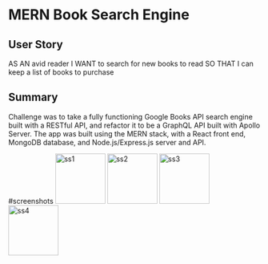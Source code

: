 # MERN Book Search Engine

## User Story
AS AN avid reader
I WANT to search for new books to read
SO THAT I can keep a list of books to purchase

## Summary

Challenge was to take a fully functioning Google Books API search engine built with a RESTful API, and refactor it to be a GraphQL API built with Apollo Server. The app was built using the MERN stack, with a React front end, MongoDB database, and Node.js/Express.js server and API.

#screenshots
<img width="100" alt="ss1" src="https://user-images.githubusercontent.com/110948699/226804302-91c873ab-065f-43bb-9766-5ddca6a596cd.png">
<img width="100" alt="ss2" src="https://user-images.githubusercontent.com/110948699/226804319-e5c90741-46cf-420c-bcb2-8f8212d6359f.png">
<img width="100" alt="ss3" src="https://user-images.githubusercontent.com/110948699/226804333-07401642-33f1-4e8b-a535-d064c94e9a79.png">
<img width="100" alt="ss4" src="https://user-images.githubusercontent.com/110948699/226804338-5973d74f-6f00-4f93-b8a1-91b389e09178.png">

